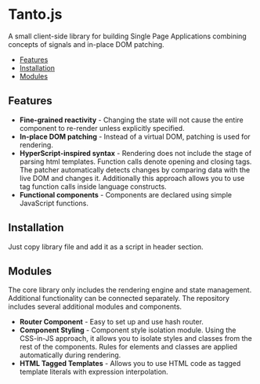 # Tanto.js
A small client-side library for building Single Page Applications combining concepts of signals and in-place DOM patching.
- [Features](#features)
- [Installation](#installation)
- [Modules](#modules)

## Features
- **Fine-grained reactivity** - Changing the state will not cause the entire component to re-render unless explicitly specified.
- **In-place DOM patching** - Instead of a virtual DOM, patching is used for rendering.
- **HyperScript-inspired syntax** - Rendering does not include the stage of parsing html templates. Function calls denote opening and closing tags. The patcher automatically detects changes by comparing data with the live DOM and changes it. Additionally this approach allows you to use tag function calls inside language constructs.
- **Functional components** - Components are declared using simple JavaScript functions.

## Installation
Just copy library file and add it as a script in header section.

## Modules 
The core library only includes the rendering engine and state management. Additional functionality can be connected separately. The repository includes several additional modules and components.

- **Router Component** - Easy to set up and use hash router.
- **Component Styling** - Component style isolation module. Using the CSS-in-JS approach, it allows you to isolate styles and classes from the rest of the components. Rules for elements and classes are applied automatically during rendering.
- **HTML Tagged Templates** - Allows you to use HTML code as tagged template literals with expression interpolation.
